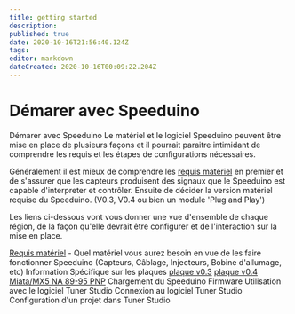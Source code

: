 ```yaml
---
title: getting started
description: 
published: true
date: 2020-10-16T21:56:40.124Z
tags: 
editor: markdown
dateCreated: 2020-10-16T00:09:22.204Z
---
```


# Démarer avec Speeduino
Démarer avec Speeduino
Le matériel et le logiciel Speeduino peuvent être mise en place de plusieurs façons et il pourrait paraitre intimidant de comprendre les requis et les étapes de configurations nécessaires.

Généralement il est mieux de comprendre les [requis matériel](/fr/Hardware_requirements) en premier et de s'assurer que les capteurs produisent des signaux que le Speeduino est capable d'interpreter et contrôler. Ensuite de décider la version matériel requise du Speeduino. (V0.3, V0.4 ou bien un module 'Plug and Play')

Les liens ci-dessous vont vous donner une vue d'ensemble de chaque région, de la façon qu'elle devrait être configurer et de l'interaction sur la mise en place.

[Requis matériel](/fr/Hardware_requirements) - Quel matériel vous aurez besoin en vue de les faire fonctionner Speeduino (Capteurs, Câblage, Injecteurs, Bobine d'allumage, etc)
Information Spécifique sur les plaques
[plaque v0.3](/fr/boards/V03)
[plaque v0.4](/fr/boards/V04) 
[Miata/MX5 NA 89-95 PNP](fr/boards/MX5_PNP)
Chargement du Speeduino Firmware
Utilisation avec le logiciel Tuner Studio 
Connexion au logiciel Tuner Studio
Configuration d'un projet dans Tuner Studio